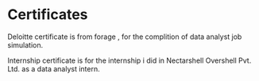 # Certificates
Deloitte certificate is from forage , for the complition of data analyst job simulation.

Internship certificate is for the internship i did in Nectarshell Overshell Pvt. Ltd. as a data analyst intern.
